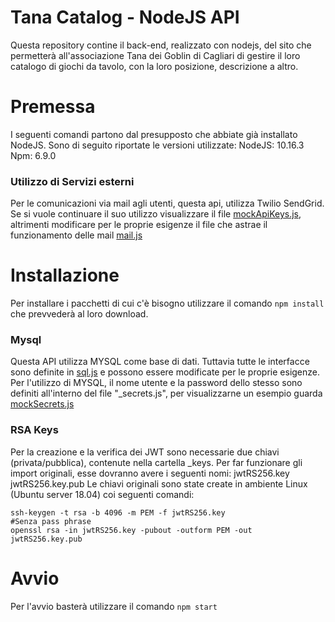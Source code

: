 # Tana Catalog - NodeJS API

Questa repository contine il back-end, realizzato con nodejs, del sito che permetterà all'associazione Tana dei Goblin di Cagliari di gestire il loro catalogo di giochi da tavolo, con la loro posizione, descrizione a altro.

# Premessa

I seguenti comandi partono dal presupposto che abbiate già installato NodeJS.
Sono di seguito riportate le versioni utilizzate:
NodeJS: 10.16.3
Npm: 6.9.0

### Utilizzo di Servizi esterni

Per le comunicazioni via mail agli utenti, questa api, utilizza Twilio SendGrid.
Se si vuole continuare il suo utilizzo visualizzare il file [mockApiKeys.js](/utils/mockApiKeys.js), altrimenti modificare per le proprie esigenze il file che astrae il funzionamento delle mail [mail.js](/utils/mail.js)

# Installazione

Per installare i pacchetti di cui c'è bisogno utilizzare il comando `npm install` che prevvederà al loro download.

### Mysql

Questa API utilizza MYSQL come base di dati. Tuttavia tutte le interfacce sono definite in [sql.js](/utils/sql.js) e possono essere modificate per le proprie esigenze.
Per l'utilizzo di MYSQL, il nome utente e la password dello stesso sono definiti all'interno del file "_secrets.js", per visualizzarne un esempio guarda [mockSecrets.js](/utils/mockSecrets.js)

### RSA Keys

Per la creazione e la verifica dei JWT sono necessarie due chiavi (privata/pubblica), contenute nella cartella _keys. Per far funzionare gli import originali, esse dovranno avere i seguenti nomi:
jwtRS256.key
jwtRS256.key.pub
Le chiavi originali sono state create in ambiente Linux (Ubuntu server 18.04) coi seguenti comandi:
```
ssh-keygen -t rsa -b 4096 -m PEM -f jwtRS256.key
#Senza pass phrase
openssl rsa -in jwtRS256.key -pubout -outform PEM -out jwtRS256.key.pub
```

# Avvio

Per l'avvio basterà utilizzare il comando `npm start`